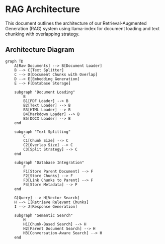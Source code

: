 # RAG Architecture

This document outlines the architecture of our Retrieval-Augmented Generation (RAG) system using llama-index for document loading and text chunking with overlapping strategy.

## Architecture Diagram

```mermaid
graph TD
    A[Raw Documents] --> B[Document Loader]
    B --> C[Text Splitter]
    C --> D[Document Chunks with Overlap]
    D --> E[Embedding Generation]
    E --> F[Database Storage]
    
    subgraph "Document Loading"
        B
        B1[PDF Loader] --> B
        B2[Text Loader] --> B
        B3[HTML Loader] --> B
        B4[Markdown Loader] --> B
        B5[DOCX Loader] --> B
    end
    
    subgraph "Text Splitting"
        C
        C1[Chunk Size] --> C
        C2[Overlap Size] --> C
        C3[Split Strategy] --> C
    end
    
    subgraph "Database Integration"
        F
        F1[Store Parent Document] --> F
        F2[Store Chunks] --> F
        F3[Link Chunks to Parent] --> F
        F4[Store Metadata] --> F
    end
    
    G[Query] --> H[Vector Search]
    H --> I[Retrieve Relevant Chunks]
    I --> J[Response Generation]
    
    subgraph "Semantic Search"
        H
        H1[Chunk-Based Search] --> H
        H2[Parent Document Search] --> H
        H3[Conversation-Aware Search] --> H
    end